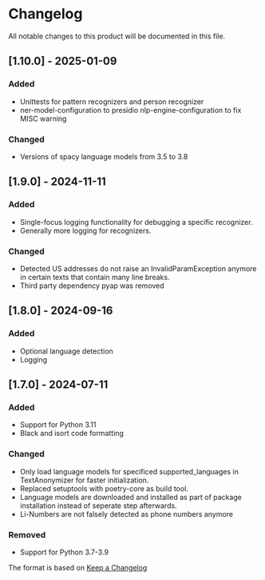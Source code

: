 # Changelog
All notable changes to this product will be documented in this file.

## [1.10.0] - 2025-01-09

### Added
* Unittests for pattern recognizers and person recognizer
* ner-model-configuration to presidio nlp-engine-configuration to fix MISC warning

### Changed
* Versions of spacy language models from 3.5 to 3.8

## [1.9.0] - 2024-11-11

### Added
* Single-focus logging functionality for debugging a specific recognizer.
* Generally more logging for recognizers.

### Changed
* Detected US addresses do not raise an InvalidParamException anymore in certain texts that contain many line breaks.
* Third party dependency pyap was removed

## [1.8.0] - 2024-09-16

### Added
* Optional language detection
* Logging

## [1.7.0] - 2024-07-11

### Added
* Support for Python 3.11
* Black and isort code formatting

### Changed
* Only load language models for specificed supported_languages in TextAnonymizer for faster initialization.
* Replaced setuptools with poetry-core as build tool.
* Language models are downloaded and installed as part of package installation instead of seperate step afterwards.
* Li-Numbers are not falsely detected as phone numbers anymore

### Removed
* Support for Python 3.7-3.9

The format is based on [Keep a Changelog](http://keepachangelog.com/en/1.0.0/)
